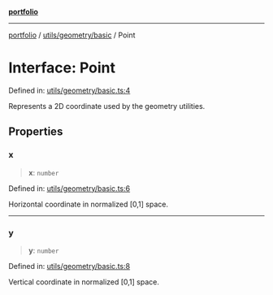 [**portfolio**](../../../../README.md)

***

[portfolio](../../../../modules.md) / [utils/geometry/basic](../README.md) / Point

# Interface: Point

Defined in: [utils/geometry/basic.ts:4](https://github.com/tnorlund/Portfolio/blob/c4c57e742815fcdb6beb07c8f8af326a7927a3f2/portfolio/utils/geometry/basic.ts#L4)

Represents a 2D coordinate used by the geometry utilities.

## Properties

### x

> **x**: `number`

Defined in: [utils/geometry/basic.ts:6](https://github.com/tnorlund/Portfolio/blob/c4c57e742815fcdb6beb07c8f8af326a7927a3f2/portfolio/utils/geometry/basic.ts#L6)

Horizontal coordinate in normalized [0,1] space.

***

### y

> **y**: `number`

Defined in: [utils/geometry/basic.ts:8](https://github.com/tnorlund/Portfolio/blob/c4c57e742815fcdb6beb07c8f8af326a7927a3f2/portfolio/utils/geometry/basic.ts#L8)

Vertical coordinate in normalized [0,1] space.
